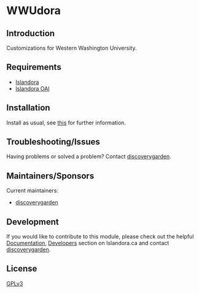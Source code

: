 # WWUdora

## Introduction

Customizations for Western Washington University.

## Requirements

* [Islandora](https://github.com/islandora/islandora)
* [Islandora OAI](https://github.com/islandora/islandora_oai)

## Installation

Install as usual, see 
[this](https://drupal.org/documentation/install/modules-themes/modules-7) for 
further information.

## Troubleshooting/Issues

Having problems or solved a problem? Contact 
[discoverygarden](http://support.discoverygarden.ca).

## Maintainers/Sponsors

Current maintainers:

* [discoverygarden](http://www.discoverygarden.ca)

## Development

If you would like to contribute to this module, please check out the helpful
[Documentation](https://github.com/Islandora/islandora/wiki#wiki-documentation-for-developers),
[Developers](http://islandora.ca/developers) section on Islandora.ca and
contact [discoverygarden](http://support.discoverygarden.ca).

## License

[GPLv3](http://www.gnu.org/licenses/gpl-3.0.txt)